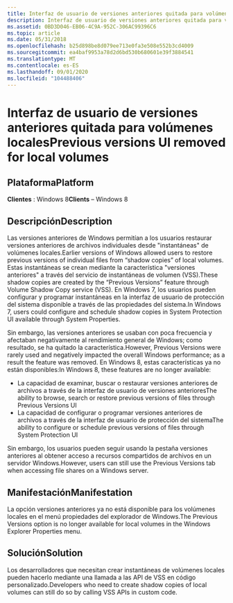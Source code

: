 ```yaml
---
title: Interfaz de usuario de versiones anteriores quitada para volúmenes locales
description: Interfaz de usuario de versiones anteriores quitada para volúmenes locales
ms.assetid: 0BD3D046-EB06-4C9A-952C-306AC99396C6
ms.topic: article
ms.date: 05/31/2018
ms.openlocfilehash: b25d898be8d079ee713e0fa3e508e552b3cd4009
ms.sourcegitcommit: ea4baf9953a78d2d6bd530b680601e39f3884541
ms.translationtype: MT
ms.contentlocale: es-ES
ms.lasthandoff: 09/01/2020
ms.locfileid: "104488406"
---
```

# <a name="previous-versions-ui-removed-for-local-volumes"></a><span data-ttu-id="fc330-103">Interfaz de usuario de versiones anteriores quitada para volúmenes locales</span><span class="sxs-lookup"><span data-stu-id="fc330-103">Previous versions UI removed for local volumes</span></span>

## <a name="platform"></a><span data-ttu-id="fc330-104">Plataforma</span><span class="sxs-lookup"><span data-stu-id="fc330-104">Platform</span></span>

<span data-ttu-id="fc330-105">**Clientes** : Windows 8</span><span class="sxs-lookup"><span data-stu-id="fc330-105">**Clients** – Windows 8</span></span> 


## <a name="description"></a><span data-ttu-id="fc330-106">Descripción</span><span class="sxs-lookup"><span data-stu-id="fc330-106">Description</span></span>

<span data-ttu-id="fc330-107">Las versiones anteriores de Windows permitían a los usuarios restaurar versiones anteriores de archivos individuales desde "instantáneas" de volúmenes locales.</span><span class="sxs-lookup"><span data-stu-id="fc330-107">Earlier versions of Windows allowed users to restore previous versions of individual files from “shadow copies” of local volumes.</span></span> <span data-ttu-id="fc330-108">Estas instantáneas se crean mediante la característica "versiones anteriores" a través del servicio de instantáneas de volumen (VSS).</span><span class="sxs-lookup"><span data-stu-id="fc330-108">These shadow copies are created by the “Previous Versions” feature through Volume Shadow Copy service (VSS).</span></span> <span data-ttu-id="fc330-109">En Windows 7, los usuarios pueden configurar y programar instantáneas en la interfaz de usuario de protección del sistema disponible a través de las propiedades del sistema.</span><span class="sxs-lookup"><span data-stu-id="fc330-109">In Windows 7, users could configure and schedule shadow copies in System Protection UI available through System Properties.</span></span>

<span data-ttu-id="fc330-110">Sin embargo, las versiones anteriores se usaban con poca frecuencia y afectaban negativamente al rendimiento general de Windows; como resultado, se ha quitado la característica.</span><span class="sxs-lookup"><span data-stu-id="fc330-110">However, Previous Versions were rarely used and negatively impacted the overall Windows performance; as a result the feature was removed.</span></span> <span data-ttu-id="fc330-111">En Windows 8, estas características ya no están disponibles:</span><span class="sxs-lookup"><span data-stu-id="fc330-111">In Windows 8, these features are no longer available:</span></span>

-   <span data-ttu-id="fc330-112">La capacidad de examinar, buscar o restaurar versiones anteriores de archivos a través de la interfaz de usuario de versiones anteriores</span><span class="sxs-lookup"><span data-stu-id="fc330-112">The ability to browse, search or restore previous versions of files through Previous Versions UI</span></span>
-   <span data-ttu-id="fc330-113">La capacidad de configurar o programar versiones anteriores de archivos a través de la interfaz de usuario de protección del sistema</span><span class="sxs-lookup"><span data-stu-id="fc330-113">The ability to configure or schedule previous versions of files through System Protection UI</span></span>

<span data-ttu-id="fc330-114">Sin embargo, los usuarios pueden seguir usando la pestaña versiones anteriores al obtener acceso a recursos compartidos de archivos en un servidor Windows.</span><span class="sxs-lookup"><span data-stu-id="fc330-114">However, users can still use the Previous Versions tab when accessing file shares on a Windows server.</span></span>

## <a name="manifestation"></a><span data-ttu-id="fc330-115">Manifestación</span><span class="sxs-lookup"><span data-stu-id="fc330-115">Manifestation</span></span>

<span data-ttu-id="fc330-116">La opción versiones anteriores ya no está disponible para los volúmenes locales en el menú propiedades del explorador de Windows.</span><span class="sxs-lookup"><span data-stu-id="fc330-116">The Previous Versions option is no longer available for local volumes in the Windows Explorer Properties menu.</span></span>

## <a name="solution"></a><span data-ttu-id="fc330-117">Solución</span><span class="sxs-lookup"><span data-stu-id="fc330-117">Solution</span></span>

<span data-ttu-id="fc330-118">Los desarrolladores que necesitan crear instantáneas de volúmenes locales pueden hacerlo mediante una llamada a las API de VSS en código personalizado.</span><span class="sxs-lookup"><span data-stu-id="fc330-118">Developers who need to create shadow copies of local volumes can still do so by calling VSS APIs in custom code.</span></span>

 

 




